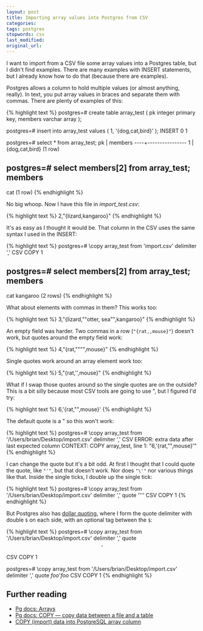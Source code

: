 ```yaml
---
layout: post
title: Importing array values into Postgres from CSV
categories:
tags: postgres
stopwords: csv
last_modified:
original_url:
---
```


I want to import from a CSV file some array values into a Postgres table, but I didn't find examples. There are many examples with INSERT statements, but I already know how to do that (because there are examples).

Postgres allows a column to hold multiple values (or almost anything, really). In text, you put array values in braces and separate them with commas. There are plenty of examples of this:

{% highlight text %}
postgres=# create table array_test ( pk integer primary key, members varchar array );

postgres=# insert into array_test values ( 1, '{dog,cat,bird}' );
INSERT 0 1

postgres=# select * from array_test;
 pk |    members
----+----------------
  1 | {dog,cat,bird}
(1 row)

postgres=# select members[2] from array_test;
 members
---------
 cat
(1 row)
{% endhighlight %}

No big whoop. Now I have this file in *import_test.csv*:

{% highlight text %}
2,"{lizard,kangaroo}"
{% endhighlight %}

It's as easy as I thought it would be. That column in the CSV uses the same syntax I used in the INSERT:

{% highlight text %}
postgres=# \copy array_test from 'import.csv' delimiter ',' CSV
COPY 1

postgres=# select members[2] from array_test;
 members
----------
 cat
 kangaroo
(2 rows)
{% endhighlight %}

What about elements with commas in them? This works too:

{% highlight text %}
3,"{lizard,""otter, sea"",kangaroo}"
{% endhighlight %}

An empty field was harder. Two commas in a row (`"{rat,,mouse}"`) doesn't work, but quotes around the empty field work:

{% highlight text %}
4,"{rat,"""",mouse}"
{% endhighlight %}

Single quotes work around an array element work too:

{% highlight text %}
5,"{rat,'',mouse}"
{% endhighlight %}

What if I swap those quotes around so the single quotes are on the outside? This is a bit silly because most CSV tools are going to use ", but I figured I'd try:

{% highlight text %}
6,'{rat,"",mouse}'
{% endhighlight %}

The default quote is a " so this won't work:

{% highlight text %}
postgres=# \copy array_test from '/Users/brian/Desktop/import.csv' delimiter ',' CSV
ERROR:  extra data after last expected column
CONTEXT:  COPY array_test, line 1: "6,'{rat,"",mouse}'"
{% endhighlight %}

I can change the quote but it's a bit odd. At first I thought that I could quote the quote, like `"'"`, but that doesn't work. Nor does `"\'"` nor various things like that. Inside the single ticks, I double up the single tick:

{% highlight text %}
postgres=# \copy array_test from '/Users/brian/Desktop/import.csv' delimiter ',' quote '''' CSV
COPY 1
{% endhighlight %}

But Postgres also has [dollar quoting](https://www.postgresql.org/docs/current/sql-syntax-lexical.html#SQL-SYNTAX-DOLLAR-QUOTING), where I form the quote delimiter with double `$` on each side, with an optional tag between the `$`:

{% highlight text %}
postgres=# \copy array_test from '/Users/brian/Desktop/import.csv' delimiter ',' quote $$'$$ CSV
COPY 1

postgres=# \copy array_test from '/Users/brian/Desktop/import.csv' delimiter ',' quote $foo$'$foo$ CSV
COPY 1
{% endhighlight %}


## Further reading

* [Pg docs: Arrays](https://www.postgresql.org/docs/current/arrays.html)
* [Pg docs: COPY — copy data between a file and a table](https://www.postgresql.org/docs/current/sql-copy.html)
* [COPY (import) data into PostgreSQL array column
](https://stackoverflow.com/a/11170273/2766176)
